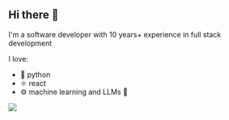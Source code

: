 ## Hi there 👋 
I'm a software developer with 10 years+ experience in full stack development

I love:

- 🐍 python
- ⚛️ react
- ⚙️ machine learning and LLMs 🚀
  
<a href="https://u8views.com/github/levy42"><img src="https://u8views.com/api/v1/github/profiles/8012024/views/day-week-month-total-count.svg"></a>
